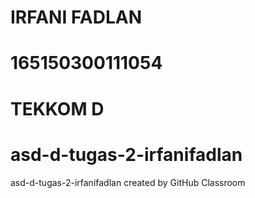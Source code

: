 # IRFANI FADLAN
# 165150300111054
# TEKKOM D
# asd-d-tugas-2-irfanifadlan
asd-d-tugas-2-irfanifadlan created by GitHub Classroom
